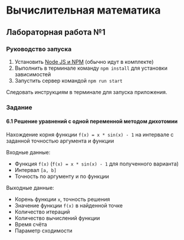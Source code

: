 # Вычислительная математика

## Лабораторная работа №1

### Руководство запуска
1. Установить [Node JS и NPM](https://nodejs.org/en/download) (обычно идут в комплекте)
2. Выполнить в терминале команду `npm install` для установки зависимостей
3. Запустить сервер командой `npm run start`

Следовать инструкциям в терминале для запуска приложения.

### Задание

#### 6.1 Решение уравнений с одной переменной методом дихотомии

Нахождение корня функции `f(x) = x * sin(x) - 1` на интервале с заданной точностью аргумента и функции

Входные данные:
* Функция `f(x)` (`f(x) = x * sin(x) - 1` для полученного варианта)
* Интервал `[a, b]`
* Точность по аргументу и по функции

Выходные данные:
* Корень функции `x`, точность решения
* Значение функции `f(x)` в найденной точке
* Количество итераций
* Количество вычислений функции
* Время счёта
* Параметр сходимости